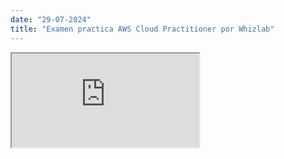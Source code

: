 ```yaml
---
date: "29-07-2024"
title: "Examen practica AWS Cloud Practitioner por Whizlab"
---
```

<iframe src="https://www.youtube.com/embed/H62Lta_efr0" allowfullscreen></iframe>
